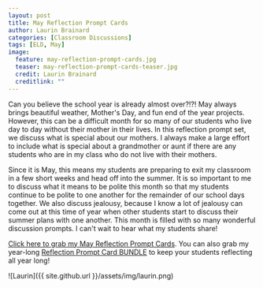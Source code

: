 ```yaml
---
layout: post
title: May Reflection Prompt Cards
author: Laurin Brainard
categories: [Classroom Discussions]
tags: [ELD, May]
image:
  feature: may-reflection-prompt-cards.jpg
  teaser: may-reflection-prompt-cards-teaser.jpg
  credit: Laurin Brainard
  creditlink: ""
---
```

Can you believe the school year is already almost over?!?! May always brings beautiful weather, Mother's Day, and fun end of the year projects. However, this can be a difficult month for so many of our students who live day to day without their mother in their lives. In this reflection prompt set, we discuss what is special about our mothers. I always make a large effort to include what is special about a grandmother or aunt if there are any students who are in my class who do not live with their mothers. 

Since it is May, this means my students are preparing to exit my classroom in a few short weeks and head off into the summer. It is so important to me to discuss what it means to be polite this month so that my students continue to be polite to one another for the remainder of our school days together. We also discuss jealousy, because I know a lot of jealousy can come out at this time of year when other students start to discuss their summer plans with one another. This month is filled with so many wonderful discussion prompts. I can't wait to hear what my students share!

[Click here to grab my May Reflection Prompt Cards](http://bit.ly/2r4W3hV). You can also grab my year-long [Reflection Prompt Card BUNDLE](http://bit.ly/2Fmbpmj) to keep your students reflecting all year long!

![Laurin]({{ site.github.url }}/assets/img/laurin.png)